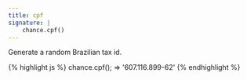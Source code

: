 ```yaml
---
title: cpf
signature: |
    chance.cpf()
---
```


Generate a random Brazilian tax id.

{% highlight js %}
chance.cpf();
=> '607.116.899-62'
{% endhighlight %}
